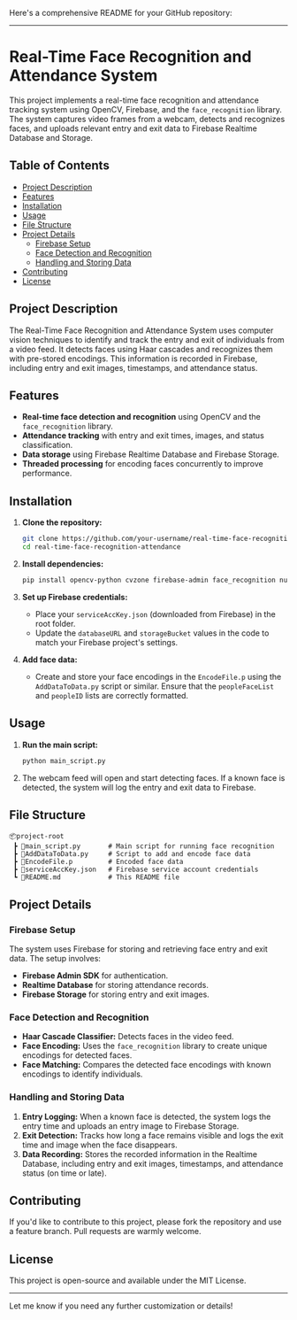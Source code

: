 Here's a comprehensive README for your GitHub repository:

---

# Real-Time Face Recognition and Attendance System

This project implements a real-time face recognition and attendance tracking system using OpenCV, Firebase, and the `face_recognition` library. The system captures video frames from a webcam, detects and recognizes faces, and uploads relevant entry and exit data to Firebase Realtime Database and Storage.

## Table of Contents
- [Project Description](#project-description)
- [Features](#features)
- [Installation](#installation)
- [Usage](#usage)
- [File Structure](#file-structure)
- [Project Details](#project-details)
  - [Firebase Setup](#firebase-setup)
  - [Face Detection and Recognition](#face-detection-and-recognition)
  - [Handling and Storing Data](#handling-and-storing-data)
- [Contributing](#contributing)
- [License](#license)

## Project Description
The Real-Time Face Recognition and Attendance System uses computer vision techniques to identify and track the entry and exit of individuals from a video feed. It detects faces using Haar cascades and recognizes them with pre-stored encodings. This information is recorded in Firebase, including entry and exit images, timestamps, and attendance status.

## Features
- **Real-time face detection and recognition** using OpenCV and the `face_recognition` library.
- **Attendance tracking** with entry and exit times, images, and status classification.
- **Data storage** using Firebase Realtime Database and Firebase Storage.
- **Threaded processing** for encoding faces concurrently to improve performance.

## Installation
1. **Clone the repository:**
   ```bash
   git clone https://github.com/your-username/real-time-face-recognition-attendance.git
   cd real-time-face-recognition-attendance
   ```

2. **Install dependencies:**
   ```bash
   pip install opencv-python cvzone firebase-admin face_recognition numpy
   ```

3. **Set up Firebase credentials:**
   - Place your `serviceAccKey.json` (downloaded from Firebase) in the root folder.
   - Update the `databaseURL` and `storageBucket` values in the code to match your Firebase project's settings.

4. **Add face data:**
   - Create and store your face encodings in the `EncodeFile.p` using the `AddDataToData.py` script or similar. Ensure that the `peopleFaceList` and `peopleID` lists are correctly formatted.

## Usage
1. **Run the main script:**
   ```bash
   python main_script.py
   ```
2. The webcam feed will open and start detecting faces. If a known face is detected, the system will log the entry and exit data to Firebase.

## File Structure
```
📦project-root
 ┣ 📜main_script.py       # Main script for running face recognition
 ┣ 📜AddDataToData.py     # Script to add and encode face data
 ┣ 📜EncodeFile.p         # Encoded face data
 ┣ 📜serviceAccKey.json   # Firebase service account credentials
 ┗ 📜README.md            # This README file
```

## Project Details

### Firebase Setup
The system uses Firebase for storing and retrieving face entry and exit data. The setup involves:
- **Firebase Admin SDK** for authentication.
- **Realtime Database** for storing attendance records.
- **Firebase Storage** for storing entry and exit images.

### Face Detection and Recognition
- **Haar Cascade Classifier:** Detects faces in the video feed.
- **Face Encoding:** Uses the `face_recognition` library to create unique encodings for detected faces.
- **Face Matching:** Compares the detected face encodings with known encodings to identify individuals.

### Handling and Storing Data
1. **Entry Logging:** When a known face is detected, the system logs the entry time and uploads an entry image to Firebase Storage.
2. **Exit Detection:** Tracks how long a face remains visible and logs the exit time and image when the face disappears.
3. **Data Recording:** Stores the recorded information in the Realtime Database, including entry and exit images, timestamps, and attendance status (on time or late).

## Contributing
If you'd like to contribute to this project, please fork the repository and use a feature branch. Pull requests are warmly welcome.

## License
This project is open-source and available under the MIT License.

---

Let me know if you need any further customization or details!
